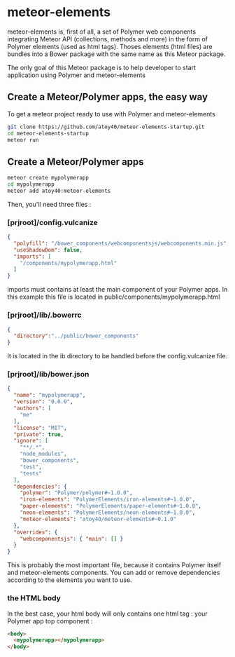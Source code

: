 # meteor-elements

meteor-elements is, first of all, a set of Polymer web components
integrating Meteor API (collections, methods and more) in the form of
Polymer elements (used as html tags). Thoses elements (html files)
are bundles into a Bower package with the same name as this Meteor
package.

The only goal of this Meteor package is to help developer to start
application using Polymer and meteor-elements

## Create a Meteor/Polymer apps, the easy way

To get a meteor project ready to use with Polymer and meteor-elements

```bash
git clone https://github.com/atoy40/meteor-elements-startup.git
cd meteor-elements-startup
meteor run
```

## Create a Meteor/Polymer apps

```bash
meteor create mypolymerapp
cd mypolymerapp
meteor add atoy40:meteor-elements
```

Then, you'll need three files :

### [prjroot]/config.vulcanize
```json
{
  "polyfill": "/bower_components/webcomponentsjs/webcomponents.min.js",
  "useShadowDom": false,
  "imports": [
    "/components/mypolymerapp.html"
  ]
}
```

imports must contains at least the main component of your Polymer apps.
In this example this file is located in public/components/mypolymerapp.html

### [prjroot]/lib/.bowerrc
```json
{
  "directory":"../public/bower_components"
}
```

It is located in the ib directory to be handled before the
config.vulcanize file.

### [prjroot]/lib/bower.json
```json
{
  "name": "mypolymerapp",
  "version": "0.0.0",
  "authors": [
    "me"
  ],
  "license": "MIT",
  "private": true,
  "ignore": [
    "**/.*",
    "node_modules",
    "bower_components",
    "test",
    "tests"
  ],
  "dependencies": {
    "polymer": "Polymer/polymer#~1.0.0",
    "iron-elements": "PolymerElements/iron-elements#~1.0.0",
    "paper-elements": "PolymerElements/paper-elements#~1.0.0",
    "neon-elements": "PolymerElements/neon-elements#~1.0.0",
    "meteor-elements": "atoy40/meteor-elements#~0.1.0"
  },
  "overrides": {
    "webcomponentsjs": { "main": [] }
  }
}
```

This is probably the most important file, because it contains Polymer
itself and meteor-elements components. You can add or remove
dependencies according to the elements you want to use.

### the HTML body

In the best case, your html body will only contains one html tag : your
Polymer app top component :

```html
<body>
  <mypolymerapp></mypolymerapp>
</body>
```

